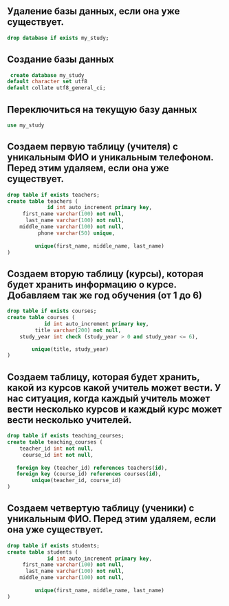 Удаление базы данных, если она уже существует.
---
```sql
drop database if exists my_study;
```


Создание базы данных
---
```sql
 create database my_study 
default character set utf8
default collate utf8_general_ci;
```

Переключиться на текущую базу данных
---
```sql
use my_study
```

Создаем первую таблицу (учителя) с уникальным ФИО и уникальным телефоном. Перед этим удаляем, если она уже существует.
---
```sql
drop table if exists teachers;
create table teachers (
             id int auto_increment primary key,
     first_name varchar(100) not null,
      last_name varchar(100) not null,
    middle_name varchar(100) not null,
          phone varchar(50) unique,
          
         unique(first_name, middle_name, last_name)
)
```

Создаем вторую таблицу (курсы), которая будет хранить информацию о курсе. Добавляем так же год обучения (от 1 до 6)
---
```sql
drop table if exists courses;
create table courses (
            id int auto_increment primary key,
         title varchar(200) not null,
    study_year int check (study_year > 0 and study_year <= 6),

        unique(title, study_year)
)
```

Создаем таблицу, которая будет хранить, какой из курсов какой учитель может вести. У нас ситуация, когда каждый учитель может вести несколько курсов и каждый курс может вести несколько учителей.
---
```sql
drop table if exists teaching_courses;
create table teaching_courses (
    teacher_id int not null,
     course_id int not null,
       
   foreign key (teacher_id) references teachers(id),
   foreign key (course_id) references courses(id),
        unique(teacher_id, course_id)
)
```


Создаем четвертую таблицу (ученики) с уникальным ФИО. Перед этим удаляем, если она уже существует.
---
```sql
drop table if exists students;
create table students (
             id int auto_increment primary key,
     first_name varchar(100) not null,
      last_name varchar(100) not null,
    middle_name varchar(100) not null,
          
         unique(first_name, middle_name, last_name)
)
```
